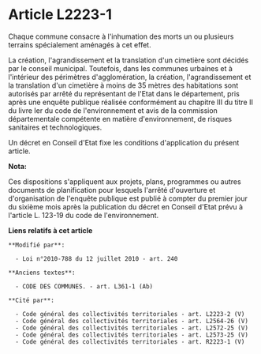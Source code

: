 # Article L2223-1

Chaque commune consacre à l'inhumation des morts un ou plusieurs terrains spécialement aménagés à cet effet.

La création, l'agrandissement et la translation d'un cimetière sont décidés par le conseil municipal. Toutefois, dans les
communes urbaines et à l'intérieur des périmètres d'agglomération, la création, l'agrandissement et la translation d'un
cimetière à moins de 35 mètres des habitations sont autorisés par arrêté du représentant de l'Etat dans le département, pris
après une enquête publique réalisée conformément au chapitre III du titre II du livre Ier du code de l'environnement et avis
de la commission départementale compétente en matière d'environnement, de risques sanitaires et technologiques. 

Un décret en Conseil d'Etat fixe les conditions d'application du présent article.

**Nota:**

Ces dispositions s'appliquent aux projets, plans, programmes ou autres documents de planification pour lesquels l'arrêté
d'ouverture et d'organisation de l'enquête publique est publié à compter du premier jour du sixième mois après la publication
du décret en Conseil d'Etat prévu à l'article L. 123-19 du code de l'environnement.

**Liens relatifs à cet article**

	**Modifié par**:

	  - Loi n°2010-788 du 12 juillet 2010 - art. 240

	**Anciens textes**:

	  - CODE DES COMMUNES. - art. L361-1 (Ab)

	**Cité par**:

	  - Code général des collectivités territoriales - art. L2223-2 (V)
	  - Code général des collectivités territoriales - art. L2564-26 (V)
	  - Code général des collectivités territoriales - art. L2572-25 (V)
	  - Code général des collectivités territoriales - art. L2573-25 (V)
	  - Code général des collectivités territoriales - art. R2223-1 (V)
